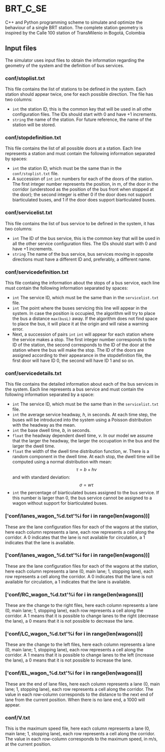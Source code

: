 # BRT_C_SE
C++ and Python programming scheme to simulate and optimize the behaviour of a single BRT station. The complete station geometry is inspired by the Calle 100 station of TransMilenio in Bogotá, Colombia


## Input files
The simulator uses input files to obtain the information regarding the geometry of the system and the definition of bus services.

### conf/stoplist.txt
This file contains the list of stations to be defined in the system. Each station should appear twice, one for each possible direction. The file has two columns:
- `int` the station ID, this is the common key that will be used in all othe configuration files. The IDs should start with 0 and have +1 increments.
- `string` the name of the station. For future reference, the name of the station will be stored.

### conf/stopdefinition.txt
This file contains the list of all possible doors at a station. Each line represents a station and must contain the following information separated by spaces:
- `int` the station ID, which must be the same than in the `conf/stoplist.txt` file.
- A succession of `int` `int` numbers for each of the doors of the station. The first integer number represents the position, in m, of the door in the corridor (understood as the position of the bus front when stopped at the door); the second integer is either 0 if the door does not support biarticulated buses, and 1 if the door does support biarticulated buses.


### conf/servicelist.txt
This file contains the list of bus service to be defined in the system, it has two columns:
- `int` The ID of the bus service, this is the common key that will be used in all the other service configuration files. The IDs should start with 0 and have +1 increments.
- `string` The name of the bus service, bus services moving in opposite directions must have a different ID and, preferably, a different name.

### conf/servicedefinition.txt
This file containg the information about the stops of a bus service, each line must contain the following information separated by spaces:
- `int` The service ID, which must be the same than in the `servicelist.txt` file.
- `int` The point where the buses servicing this line will appear in the system. In case the position is occupied, the algorithm will try to place the bus a distance `max(busL)` away. If the algorithm does not find space to place the bus, it will place it at the origin and will raise a warning error.
- Next, a succession of pairs `int` `int` will appear for each station where the service makes a stop. The first integer number corresponds to the ID of the station, the second corresponds to the ID of the door at the station where the bus will make the stop. The ID of the doors are assigned according to their appearance in the stopdefinition file, the first door will have ID 0, the second will have ID 1 and so on.

### conf/servicedetails.txt
This file contains the detailed information about each of the bus services in the system. Each line represents a bus service and must contain the following information separated by a space:
- `int` The service ID, which must be the same than in the `servicelist.txt` file.
- `int` the average service headway, $h$, in seconds. At each time step, the buses will be introduced into the system using a Poisson distribution with the headway as the mean.
- `int` the base dwell time, $b$, in seconds.
- `float` the headway dependent dwell time, $\nu$. In our model we assume that the larger the headway, the larger the occupation in the bus and the larger the dwell time.
- `float` the width of the dwell time distribution function, $w$. There is a random component in the dwell time. At each stop, the dwell time will be computed using a normal distribution with mean:
$$\tau = b + h\nu$$
and with standard deviation:
$$\sigma = w\tau$$
- `int` the percentage of biarticulated buses assigned to the bus service. If this number is larger than 0, the bus service cannot be assigned to a wagon without support for biarticulated buses.

### ['conf/lanes_wagon_%d.txt'%i for i in range(len(wagons))]
These are the lane configuration files for each of the wagons at the station, here each column represents a lane, each row represents a cell along the corridor. A 0 indicates that the lane is not available for circulation, a 1 indicates that the lane is available.

### ['conf/lanes_wagon_%d.txt'%i for i in range(len(wagons))]
These are the lane configuration files for each of the wagons at the station, here each column represents a lane (0, main lane; 1, stopping lane), each row represents a cell along the corridor. A 0 indicates that the lane is not available for circulation, a 1 indicates that the lane is available.

### ['conf/RC_wagon_%d.txt'%i for i in range(len(wagons))]
These are the change to the right files, here each column represents a lane (0, main lane; 1, stopping lane), each row represents a cell along the corridor. A 1 means that it is possible to change lanes to the right (decrease the lane), a 0 means that it is not possible to decrease the lane.

### ['conf/LC_wagon_%d.txt'%i for i in range(len(wagons))]
These are the change to the left files, here each column represents a lane (0, main lane; 1, stopping lane), each row represents a cell along the corridor. A 1 means that it is possible to change lanes to the left (increase the lane), a 0 means that it is not possible to increase the lane.

### ['conf/EL_wagon_%d.txt'%i for i in range(len(wagons))]
These are the end of lane files, here each column represents a lane (0, main lane; 1, stopping lane), each row represents a cell along the corridor. The value in each row-column corresponds to the distance to the next end of lane from the current position. When there is no lane end, a 1000 will appear.

### conf/V.txt
This is the maximum speed file, here each column represents a lane (0, main lane; 1, stopping lane), each row represents a cell along the corridor. The value in each row-column corresponds to the maximum speed, in m/s, at the current position.